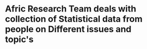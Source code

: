 # Afric Research Team deals with collection of Statistical data from people on Different issues and topic's